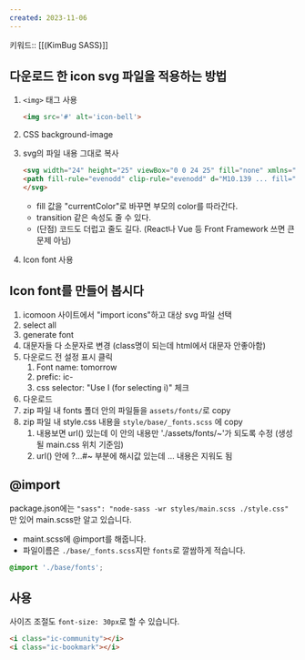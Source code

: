 ```yaml
---
created: 2023-11-06
---
```

키워드:: [[(KimBug SASS)]]

## 다운로드 한 icon svg 파일을 적용하는 방법

1. `<img>` 태그 사용

    ```html
    <img src='#' alt='icon-bell'>
    ```

2. CSS background-image
3. svg의 파일 내용 그대로 복사
    ```html
    <svg width="24" height="25" viewBox="0 0 24 25" fill="none" xmlns="http://www.w3.org/2000/svg">
    <path fill-rule="evenodd" clip-rule="evenodd" d="M10.139 ... fill="black"/>
    </svg>
    ```
    - fill 값을 "currentColor"로 바꾸면  부모의 color를 따라간다.
    - transition 같은 속성도 줄 수 있다.
    - (단점) 코드도 더럽고 줄도 길다. (React나 Vue 등 Front Framework 쓰면 큰 문제 아님)
4. Icon font 사용

## Icon font를 만들어 봅시다

1. icomoon 사이트에서 "import icons"하고 대상 svg 파일 선택
2. select all
3. generate font
4. 대문자들 다 소문자로 변경 (class명이 되는데 html에서 대문자 안좋아함)
5. 다운로드 전 설정 표시 클릭
    1. Font name: tomorrow
    2. prefic: ic-
    3. css selector: "Use I (for selecting i)" 체크
6. 다운로드
7. zip 파일 내 fonts 폴더 안의 파일들을 `assets/fonts/`로 copy
8. zip 파일 내 style.css 내용을 `style/base/_fonts.scss` 에 copy
    1. 내용보면 url() 있는데 이 안의 내용만 './assets/fonts/~'가 되도록 수정 (생성 될 main.css 위치 기준임)
    2. url() 안에 ?...#~ 부분에 해시값 있는데 ... 내용은 지워도 됨

## @import

package.json에는 `"sass": "node-sass -wr styles/main.scss ./style.css"` 만 있어 main.scss만 알고 있습니다.

- maint.scss에 @import를 해줍니다.
- 파일이름은 `./base/_fonts.scss`지만 `fonts`로 깔쌈하게 적습니다.

```scss
@import './base/fonts';
```

## 사용

사이즈 조절도 `font-size: 30px`로 할 수 있습니다.

```html
<i class="ic-community"></i>
<i class="ic-bookmark"></i>
```
